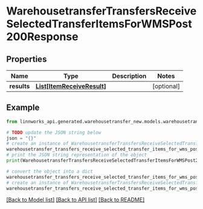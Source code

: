 # WarehousetransferTransfersReceiveSelectedTransferItemsForWMSPost200Response


## Properties

Name | Type | Description | Notes
------------ | ------------- | ------------- | -------------
**results** | [**List[ItemReceiveResult]**](ItemReceiveResult.md) |  | [optional] 

## Example

```python
from linnworks_api.generated.warehousetransfer_new.models.warehousetransfer_transfers_receive_selected_transfer_items_for_wms_post200_response import WarehousetransferTransfersReceiveSelectedTransferItemsForWMSPost200Response

# TODO update the JSON string below
json = "{}"
# create an instance of WarehousetransferTransfersReceiveSelectedTransferItemsForWMSPost200Response from a JSON string
warehousetransfer_transfers_receive_selected_transfer_items_for_wms_post200_response_instance = WarehousetransferTransfersReceiveSelectedTransferItemsForWMSPost200Response.from_json(json)
# print the JSON string representation of the object
print(WarehousetransferTransfersReceiveSelectedTransferItemsForWMSPost200Response.to_json())

# convert the object into a dict
warehousetransfer_transfers_receive_selected_transfer_items_for_wms_post200_response_dict = warehousetransfer_transfers_receive_selected_transfer_items_for_wms_post200_response_instance.to_dict()
# create an instance of WarehousetransferTransfersReceiveSelectedTransferItemsForWMSPost200Response from a dict
warehousetransfer_transfers_receive_selected_transfer_items_for_wms_post200_response_from_dict = WarehousetransferTransfersReceiveSelectedTransferItemsForWMSPost200Response.from_dict(warehousetransfer_transfers_receive_selected_transfer_items_for_wms_post200_response_dict)
```
[[Back to Model list]](../README.md#documentation-for-models) [[Back to API list]](../README.md#documentation-for-api-endpoints) [[Back to README]](../README.md)



